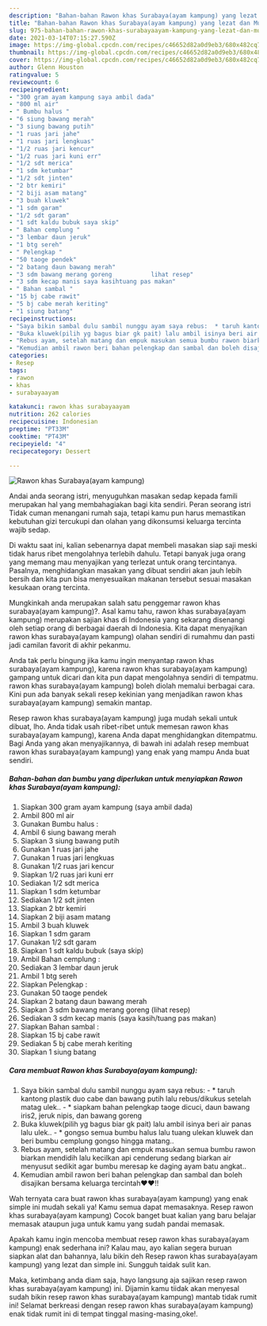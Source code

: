 ```yaml
---
description: "Bahan-bahan Rawon khas Surabaya(ayam kampung) yang lezat dan Mudah Dibuat"
title: "Bahan-bahan Rawon khas Surabaya(ayam kampung) yang lezat dan Mudah Dibuat"
slug: 975-bahan-bahan-rawon-khas-surabayaayam-kampung-yang-lezat-dan-mudah-dibuat
date: 2021-03-14T07:15:27.590Z
image: https://img-global.cpcdn.com/recipes/c46652d82a0d9eb3/680x482cq70/rawon-khas-surabayaayam-kampung-foto-resep-utama.jpg
thumbnail: https://img-global.cpcdn.com/recipes/c46652d82a0d9eb3/680x482cq70/rawon-khas-surabayaayam-kampung-foto-resep-utama.jpg
cover: https://img-global.cpcdn.com/recipes/c46652d82a0d9eb3/680x482cq70/rawon-khas-surabayaayam-kampung-foto-resep-utama.jpg
author: Glenn Houston
ratingvalue: 5
reviewcount: 6
recipeingredient:
- "300 gram ayam kampung saya ambil dada"
- "800 ml air"
- " Bumbu halus "
- "6 siung bawang merah"
- "3 siung bawang putih"
- "1 ruas jari jahe"
- "1 ruas jari lengkuas"
- "1/2 ruas jari kencur"
- "1/2 ruas jari kuni err"
- "1/2 sdt merica"
- "1 sdm ketumbar"
- "1/2 sdt jinten"
- "2 btr kemiri"
- "2 biji asam matang"
- "3 buah kluwek"
- "1 sdm garam"
- "1/2 sdt garam"
- "1 sdt kaldu bubuk saya skip"
- " Bahan cemplung "
- "3 lembar daun jeruk"
- "1 btg sereh"
- " Pelengkap "
- "50 taoge pendek"
- "2 batang daun bawang merah"
- "3 sdm bawang merang goreng           lihat resep"
- "3 sdm kecap manis saya kasihtuang pas makan"
- " Bahan sambal "
- "15 bj cabe rawit"
- "5 bj cabe merah keriting"
- "1 siung batang"
recipeinstructions:
- "Saya bikin sambal dulu sambil nunggu ayam saya rebus:  * taruh kantong plastik duo cabe dan bawang putih lalu rebus/dikukus setelah matag ulek.. * siapkam bahan pelengkap taoge dicuci, daun bawang iris2, jeruk nipis, dan bawang goreng"
- "Buka kluwek(pilih yg bagus biar gk pait) lalu ambil isinya beri air panas lalu ulek.. * gongso semua bumbu halus lalu tuang ulekan kluwek dan beri bumbu cemplung gongso hingga matang.."
- "Rebus ayam, setelah matang dan empuk masukan semua bumbu rawon biarkan mendidih lalu kecilkan api cenderung sedang biarkan air menyusut sedikit agar bumbu meresap ke daging ayam batu angkat.."
- "Kemudian ambil rawon beri bahan pelengkap dan sambal dan boleh disajikan bersama keluarga tercintah❤️❤️!!"
categories:
- Resep
tags:
- rawon
- khas
- surabayaayam

katakunci: rawon khas surabayaayam 
nutrition: 262 calories
recipecuisine: Indonesian
preptime: "PT33M"
cooktime: "PT43M"
recipeyield: "4"
recipecategory: Dessert

---
```



![Rawon khas Surabaya(ayam kampung)](https://img-global.cpcdn.com/recipes/c46652d82a0d9eb3/680x482cq70/rawon-khas-surabayaayam-kampung-foto-resep-utama.jpg)

Andai anda seorang istri, menyuguhkan masakan sedap kepada famili merupakan hal yang membahagiakan bagi kita sendiri. Peran seorang istri Tidak cuman menangani rumah saja, tetapi kamu pun harus memastikan kebutuhan gizi tercukupi dan olahan yang dikonsumsi keluarga tercinta wajib sedap.

Di waktu  saat ini, kalian sebenarnya dapat membeli masakan siap saji meski tidak harus ribet mengolahnya terlebih dahulu. Tetapi banyak juga orang yang memang mau menyajikan yang terlezat untuk orang tercintanya. Pasalnya, menghidangkan masakan yang dibuat sendiri akan jauh lebih bersih dan kita pun bisa menyesuaikan makanan tersebut sesuai masakan kesukaan orang tercinta. 



Mungkinkah anda merupakan salah satu penggemar rawon khas surabaya(ayam kampung)?. Asal kamu tahu, rawon khas surabaya(ayam kampung) merupakan sajian khas di Indonesia yang sekarang disenangi oleh setiap orang di berbagai daerah di Indonesia. Kita dapat menyajikan rawon khas surabaya(ayam kampung) olahan sendiri di rumahmu dan pasti jadi camilan favorit di akhir pekanmu.

Anda tak perlu bingung jika kamu ingin menyantap rawon khas surabaya(ayam kampung), karena rawon khas surabaya(ayam kampung) gampang untuk dicari dan kita pun dapat mengolahnya sendiri di tempatmu. rawon khas surabaya(ayam kampung) boleh diolah memalui berbagai cara. Kini pun ada banyak sekali resep kekinian yang menjadikan rawon khas surabaya(ayam kampung) semakin mantap.

Resep rawon khas surabaya(ayam kampung) juga mudah sekali untuk dibuat, lho. Anda tidak usah ribet-ribet untuk memesan rawon khas surabaya(ayam kampung), karena Anda dapat menghidangkan ditempatmu. Bagi Anda yang akan menyajikannya, di bawah ini adalah resep membuat rawon khas surabaya(ayam kampung) yang enak yang mampu Anda buat sendiri.

<!--inarticleads1-->

##### Bahan-bahan dan bumbu yang diperlukan untuk menyiapkan Rawon khas Surabaya(ayam kampung):

1. Siapkan 300 gram ayam kampung (saya ambil dada)
1. Ambil 800 ml air
1. Gunakan  Bumbu halus :
1. Ambil 6 siung bawang merah
1. Siapkan 3 siung bawang putih
1. Gunakan 1 ruas jari jahe
1. Gunakan 1 ruas jari lengkuas
1. Gunakan 1/2 ruas jari kencur
1. Siapkan 1/2 ruas jari kuni err
1. Sediakan 1/2 sdt merica
1. Siapkan 1 sdm ketumbar
1. Sediakan 1/2 sdt jinten
1. Siapkan 2 btr kemiri
1. Siapkan 2 biji asam matang
1. Ambil 3 buah kluwek
1. Siapkan 1 sdm garam
1. Gunakan 1/2 sdt garam
1. Siapkan 1 sdt kaldu bubuk (saya skip)
1. Ambil  Bahan cemplung :
1. Sediakan 3 lembar daun jeruk
1. Ambil 1 btg sereh
1. Siapkan  Pelengkap :
1. Gunakan 50 taoge pendek
1. Siapkan 2 batang daun bawang merah
1. Siapkan 3 sdm bawang merang goreng           (lihat resep)
1. Sediakan 3 sdm kecap manis (saya kasih/tuang pas makan)
1. Siapkan  Bahan sambal :
1. Siapkan 15 bj cabe rawit
1. Sediakan 5 bj cabe merah keriting
1. Siapkan 1 siung batang




<!--inarticleads2-->

##### Cara membuat Rawon khas Surabaya(ayam kampung):

1. Saya bikin sambal dulu sambil nunggu ayam saya rebus:  - * taruh kantong plastik duo cabe dan bawang putih lalu rebus/dikukus setelah matag ulek.. - * siapkam bahan pelengkap taoge dicuci, daun bawang iris2, jeruk nipis, dan bawang goreng
1. Buka kluwek(pilih yg bagus biar gk pait) lalu ambil isinya beri air panas lalu ulek.. - * gongso semua bumbu halus lalu tuang ulekan kluwek dan beri bumbu cemplung gongso hingga matang..
1. Rebus ayam, setelah matang dan empuk masukan semua bumbu rawon biarkan mendidih lalu kecilkan api cenderung sedang biarkan air menyusut sedikit agar bumbu meresap ke daging ayam batu angkat..
1. Kemudian ambil rawon beri bahan pelengkap dan sambal dan boleh disajikan bersama keluarga tercintah❤️❤️!!




Wah ternyata cara buat rawon khas surabaya(ayam kampung) yang enak simple ini mudah sekali ya! Kamu semua dapat memasaknya. Resep rawon khas surabaya(ayam kampung) Cocok banget buat kalian yang baru belajar memasak ataupun juga untuk kamu yang sudah pandai memasak.

Apakah kamu ingin mencoba membuat resep rawon khas surabaya(ayam kampung) enak sederhana ini? Kalau mau, ayo kalian segera buruan siapkan alat dan bahannya, lalu bikin deh Resep rawon khas surabaya(ayam kampung) yang lezat dan simple ini. Sungguh taidak sulit kan. 

Maka, ketimbang anda diam saja, hayo langsung aja sajikan resep rawon khas surabaya(ayam kampung) ini. Dijamin kamu tiidak akan menyesal sudah bikin resep rawon khas surabaya(ayam kampung) mantab tidak rumit ini! Selamat berkreasi dengan resep rawon khas surabaya(ayam kampung) enak tidak rumit ini di tempat tinggal masing-masing,oke!.

